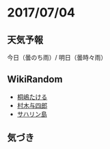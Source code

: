 # 2017/07/04

## 天気予報

今日（曇のち雨）/ 明日（曇時々雨）

## WikiRandom

* [桐嶋たける](https://ja.wikipedia.org/wiki/%E6%A1%90%E5%B6%8B%E3%81%9F%E3%81%91%E3%82%8B)
* [村木与四郎](https://ja.wikipedia.org/wiki/%E6%9D%91%E6%9C%A8%E4%B8%8E%E5%9B%9B%E9%83%8E)
* [サハリン島](https://ja.wikipedia.org/wiki/%E3%82%B5%E3%83%8F%E3%83%AA%E3%83%B3%E5%B3%B6)

## 気づき

